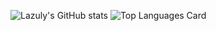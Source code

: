 
![Lazuly's GitHub stats](https://github-readme-stats.vercel.app/api?username=lazulyTech&show_icons=true&title_color=FFF&text_color=FFF&icon_color=FFF&bg_color=426AB3&hide_border=true&border_radius=true)
![Top Languages Card](https://github-readme-stats.vercel.app/api/top-langs/?username=lazulyTech)

